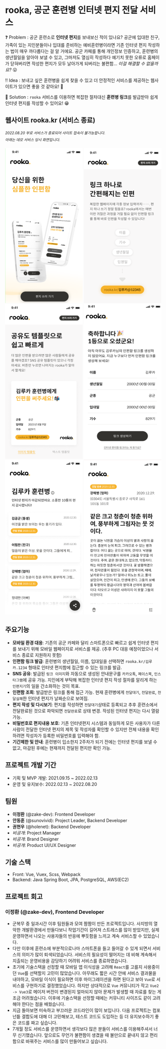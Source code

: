 # rooka, 공군 훈련병 인터넷 편지 전달 서비스

❓ Problem : 공군 훈련소로 **인터넷 편지**를 보내보신 적이 있나요? 공군에 입대한 친구, 가족이 있는 지인분들이나 입대를 준비하는 예비훈련병이라면 기존 인터넷 편지 작성하는 법이 매우 까다롭다는 걸 알 거에요. 공군 카페를 통해 개인정보 인증하고, 훈련병의 생년월일을 알아야 보낼 수 있고, 그마저도 열심히 작성하다 예기치 못한 오류로 홈페이가 닫혀버리면 작성한 편지가 모두 날아가게 되버리는 불편함... _이걸 해결할 수 없을까요?_ 😮

‼ Idea : 보내고 싶은 훈련병을 쉽게 찾을 수 있고 더 안정적인 서비스를 제공하는 웹사이트가 있으면 좋을 것 같아요! 🤔

💯 Solution : `rooka` 서비스를 이용하면 복잡한 절차대신 **훈련병 링크**를 발급받아 쉽게 인터넷 편지를 작성할 수 있어요! 😁

## 웹사이트 rooka.kr (서비스 종료)

<sup>_2022.08.20 부로 서비스가 종료되어 사이트 접속이 불가능합니다.<br />아래는 데모 서비스 당시 화면입니다._</sup>

<p float="left">
  <img src="./screenshots/랜딩페이지1.png" width="250" height="500" />
  <img src="./screenshots/랜딩페이지2.png" width="250" height="500" />
  <img src="./screenshots/랜딩페이지3.png" width="250" height="500" />
  <img src="./screenshots/폼4.png" width="250" height="500" />
  <img src="./screenshots/인편함1.png" width="250" height="500" />
  <img src="./screenshots/전달된인편.png" width="250" height="500" />
</p>

## 주요기능

- **모바일 환경 대응**: 기존의 공군 카페와 달리 스마트폰으로 빠르고 쉽게 인터넷 편지를 보내기 위해 모바일 웹페이지로 서비스를 제공. (추후 PC 대응 예정이었으나 서비스 종료로 지원하지 못함)
- **인편함 링크 발급**: 훈련병의 생년월일, 이름, 입대일을 선택하면 `rooka.kr/김루카.1234` 형태로 인터넷 편지함에 접근할 수 있는 링크를 발급.
- **SNS 공유**: 발급된 `링크 이미지`와 자동으로 생성된 안내문구를 `카카오톡`, `페이스북`, `인스타그램`에 공유 가능. 지인에게 부탁해 복잡한 인터넷 편지 작성 절차를 알리게 하는 `인편지기`의 일을 간소화하는 것이 목표.
- **인편함 조회**: 발급받은 링크를 통해 접근 가능. 현재 훈련병에게 `전달대기`, `전달완료`, `전달실패`한 인터넷 편지가 날짜순으로 보여짐.
- **편지 작성 및 다시보기**: 편지를 작성하면 `전달대기`상태로 등록되고 추후 훈련소에서 전달완료된 것으로 파악되면 `전달완료`로 상태 변경. 작성된 인터넷 편지는 다시 열람 가능.
- **비밀번호로 편지내용 보호**: 기존 인터넷편지 시스템과 동일하게 모든 사용자가 다른 사람이 전달한 인터넷 편지의 제목 및 작성자를 확인할 수 있지만 전체 내용을 확인하려면 작성자가 등록한 비밀번호를 입력해야 함.
- **기간제한 및 안내**: 훈련병이 입소한지 2주차가 되기 전에는 인터넷 편지를 보낼 수 없고, 마감된 후에는 현재까지 전달된 편지만 확인 가능.

## 프로젝트 개발 기간

- 기획 및 MVP 개발: 2021.09.15 ~ 2022.02.13
- 운영 및 유지보수: 2022.02.13 ~ 2022.08.20

## 팀원

- **이정환** (@zake-dev): Frontend Developer
- **안동훈** (@sunovivid): Project Leader, Backend Developer
- **권현우** (@holenet): Backend Developer
- _비공개_: Project Manager
- _비공개_: Brand Designer
- _비공개_: Product UI/UX Designer

## 기술 스택

- Front: Vue, Vuex, Scss, Webpack
- Backend: Java Spring Boot, JPA, PostgreSQL, AWS(EC2)

## 프로젝트 회고

### 이정환 (@zake-dev), Frontend Developer

- 군복무 중 일과시간 이후 팀원들과 모여 짬짬이 만든 프로젝트입니다. 사지방의 열악한 개발환경에서 만들다보니 작업기간이 길어져 스트레스를 많이 받았지만, 실제 운영하면서 나오는 사용자들의 반응에 뿌듯함을 느끼고 계속 서비스할 수 있었습니다.
- 다만 이후에 훈련소에 부분적으로나마 스마트폰을 들고 들어갈 수 있게 되면서 서비스의 의미가 많이 퇴색되었습니다. 서비스의 필요성이 떨어지는 데 비해 계속해서 지출되는 운영비용을 감당하기 어려워 서비스를 종료하였습니다.
- 초기에 기술스택을 선정할 때 모바일 앱 이식성을 고려해 `React`를 고를지 사용중이던 `Vue`를 선택할지 고민이 많았습니다. 아무래도 짧은 시간 안에 서비스 결과물을 내야하고, 모바일 이식이 필요하면 이후 마이그레이션을 하면 된다고 보아 `Vue`로 서비스를 구현하기로 결정했었습니다. 하지만 상대적으로 `Vue` 커뮤니티가 작고 `Vue2 -> Vue3`로 메이저 버전이 변경된지 얼마되지 않아 문제가 발생할 때 자료를 찾는 게 조금 어려웠습니다. 이후에 기술스택을 선정할 때에는 커뮤니티 사이즈도 같이 고려해야 한다는 점을 배웠습니다.
- 지금 돌아보면 미숙하고 부끄러운 코드라인이 많이 보입니다. 다음 프로젝트는 컴포넌틑 결합도에 대해 더 고민해보고, 테스트 코드도 도입하는 등 더 유지보수하기 좋은 코드를 짜고 싶습니다.
- 7개월 정도 서비스를 운영하면서 생각보다 많은 분들이 서비스를 이용해주셔서 너무 신기했습니다. 앞으로도 무언가 불편함이 생겼을 때 불만으로 끝내지 않고 편리함으로 바꿔주는 서비스를 많이 만들어보고 싶습니다.
